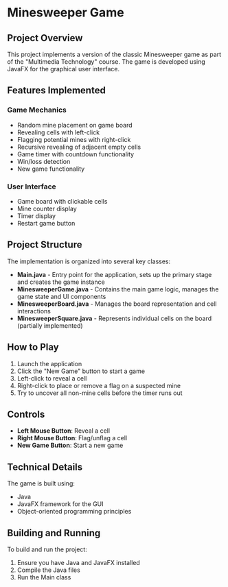 # Minesweeper Game

## Project Overview
This project implements a version of the classic Minesweeper game as part of the "Multimedia Technology" course. The game is developed using JavaFX for the graphical user interface.

## Features Implemented

### Game Mechanics
- Random mine placement on game board
- Revealing cells with left-click
- Flagging potential mines with right-click
- Recursive revealing of adjacent empty cells
- Game timer with countdown functionality 
- Win/loss detection
- New game functionality

### User Interface
- Game board with clickable cells
- Mine counter display
- Timer display
- Restart game button

## Project Structure

The implementation is organized into several key classes:

- **Main.java** - Entry point for the application, sets up the primary stage and creates the game instance
- **MinesweeperGame.java** - Contains the main game logic, manages the game state and UI components
- **MinesweeperBoard.java** - Manages the board representation and cell interactions
- **MinesweeperSquare.java** - Represents individual cells on the board (partially implemented)

## How to Play
1. Launch the application
2. Click the "New Game" button to start a game
3. Left-click to reveal a cell
4. Right-click to place or remove a flag on a suspected mine
5. Try to uncover all non-mine cells before the timer runs out

## Controls
- **Left Mouse Button**: Reveal a cell
- **Right Mouse Button**: Flag/unflag a cell
- **New Game Button**: Start a new game

## Technical Details
The game is built using:
- Java
- JavaFX framework for the GUI
- Object-oriented programming principles

## Building and Running
To build and run the project:
1. Ensure you have Java and JavaFX installed
2. Compile the Java files
3. Run the Main class
